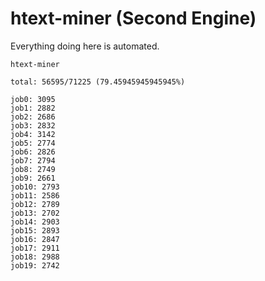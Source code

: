 # htext-miner (Second Engine)

Everything doing here is automated.

```
htext-miner

total: 56595/71225 (79.45945945945945%)

job0: 3095
job1: 2882
job2: 2686
job3: 2832
job4: 3142
job5: 2774
job6: 2826
job7: 2794
job8: 2749
job9: 2661
job10: 2793
job11: 2586
job12: 2789
job13: 2702
job14: 2903
job15: 2893
job16: 2847
job17: 2911
job18: 2988
job19: 2742
```